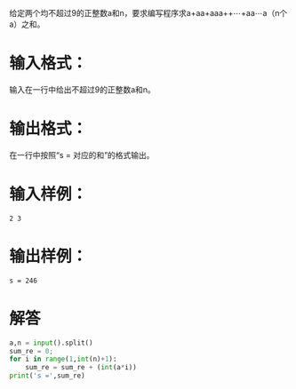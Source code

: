 给定两个均不超过9的正整数a和n，要求编写程序求a+aa+aaa++⋯+aa⋯a（n个a）之和。
# 输入格式：
输入在一行中给出不超过9的正整数a和n。
# 输出格式：
在一行中按照“s = 对应的和”的格式输出。
# 输入样例：
`2 3`
# 输出样例：
`s = 246`

# 解答
```python
a,n = input().split()
sum_re = 0;
for i in range(1,int(n)+1):
    sum_re = sum_re + (int(a*i))
print('s =',sum_re)
```
